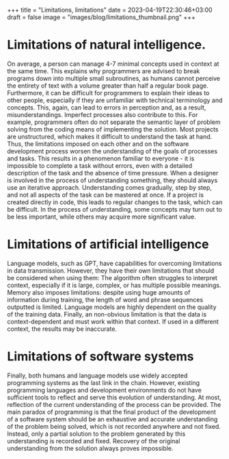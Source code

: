 +++
title = "Limitations, limitations"
date = 2023-04-19T22:30:46+03:00
draft = false
image = "images/blog/limitations_thumbnail.png"
+++

# Limitations of natural intelligence.
On average, a person can manage 4-7 minimal concepts used in context at the same time. This explains why programmers are advised to break programs down into multiple small subroutines, as humans cannot perceive the entirety of text with a volume greater than half a regular book page.
Furthermore, it can be difficult for programmers to explain their ideas to other people, especially if they are unfamiliar with technical terminology and concepts. This, again, can lead to errors in perception and, as a result, misunderstandings.
Imperfect processes also contribute to this. For example, programmers often do not separate the semantic layer of problem solving from the coding means of implementing the solution. Most projects are unstructured, which makes it difficult to understand the task at hand.
Thus, the limitations imposed on each other and on the software development process worsen the understanding of the goals of processes and tasks. This results in a phenomenon familiar to everyone - it is impossible to complete a task without errors, even with a detailed description of the task and the absence of time pressure.
When a designer is involved in the process of understanding something, they should always use an iterative approach. Understanding comes gradually, step by step, and not all aspects of the task can be mastered at once. If a project is created directly in code, this leads to regular changes to the task, which can be difficult. In the process of understanding, some concepts may turn out to be less important, while others may acquire more significant value.

# Limitations of artificial intelligence

Language models, such as GPT, have capabilities for overcoming limitations in data transmission. However, they have their own limitations that should be considered when using them:
The algorithm often struggles to interpret context, especially if it is large, complex, or has multiple possible meanings.
Memory also imposes limitations: despite using huge amounts of information during training, the length of word and phrase sequences outputted is limited.
Language models are highly dependent on the quality of the training data.
Finally, an non-obvious limitation is that the data is context-dependent and must work within that context. If used in a different context, the results may be inaccurate.

# Limitations of software systems
Finally, both humans and language models use widely accepted programming systems as the last link in the chain.
However, existing programming languages and development environments do not have sufficient tools to reflect and serve this evolution of understanding. At most, reflection of the current understanding of the process can be provided.
The main paradox of programming is that the final product of the development of a software system should be an exhaustive and accurate understanding of the problem being solved, which is not recorded anywhere and not fixed. Instead, only a partial solution to the problem generated by this understanding is recorded and fixed. Recovery of the original understanding from the solution always proves impossible.